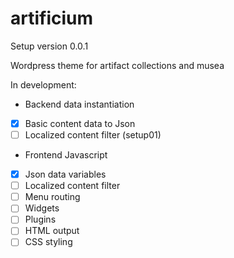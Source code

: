 # artificium

Setup version 0.0.1

Wordpress theme for artifact collections and musea

In development:

 - Backend data instantiation
 - [x] Basic content data to Json
 - [ ] Localized content filter (setup01)

 - Frontend Javascript
 - [x] Json data variables
 - [ ] Localized content filter
 - [ ] Menu routing
 - [ ] Widgets
 - [ ] Plugins
 - [ ] HTML output
 - [ ] CSS styling
